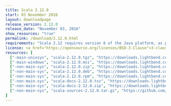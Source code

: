 ```yaml
---
title: Scala 2.12.0
start: 03 November 2016
layout: downloadpage
release_version: 2.12.0
release_date: "November 03, 2016"
show_resources: "true"
permalink: /download/2.12.0.html
requirements: "Scala 2.12 requires version 8 of the Java platform, as provided by <a href='http://openjdk.java.net/install/'>OpenJDK</a> or <a href='https://www.oracle.com/technetwork/java/javase/downloads/index.html'>Oracle</a>. Java 9 is not yet supported."
license: <a href="https://opensource.org/licenses/BSD-3-Clause">3-clause BSD license</a>
resources: [
  ["-main-unixsys", "scala-2.12.0.tgz", "https://downloads.lightbend.com/scala/2.12.0/scala-2.12.0.tgz", "Mac OS X, Unix, Cygwin", "19.24M"],
  ["-main-windows", "scala-2.12.0.msi", "https://downloads.lightbend.com/scala/2.12.0/scala-2.12.0.msi", "Windows (msi installer)", "117.78M"],
  ["-non-main-sys", "scala-2.12.0.zip", "https://downloads.lightbend.com/scala/2.12.0/scala-2.12.0.zip", "Windows", "19.28M"],
  ["-non-main-sys", "scala-2.12.0.deb", "https://downloads.lightbend.com/scala/2.12.0/scala-2.12.0.deb", "Debian", "137.14M"],
  ["-non-main-sys", "scala-2.12.0.rpm", "https://downloads.lightbend.com/scala/2.12.0/scala-2.12.0.rpm", "RPM package", "117.39M"],
  ["-non-main-sys", "scala-docs-2.12.0.txz", "https://downloads.lightbend.com/scala/2.12.0/scala-docs-2.12.0.txz", "API docs", "50.74M"],
  ["-non-main-sys", "scala-docs-2.12.0.zip", "https://downloads.lightbend.com/scala/2.12.0/scala-docs-2.12.0.zip", "API docs", "100.40M"],
  ["-non-main-sys", "scala-sources-2.12.0.tar.gz", "https://github.com/scala/scala/archive/v2.12.0.tar.gz", "Sources", ""]
]
---
```

